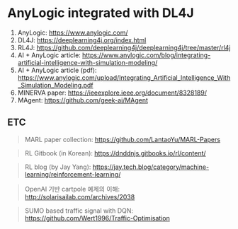 # AnyLogic integrated with DL4J

1. AnyLogic: https://www.anylogic.com/
1. DL4J: https://deeplearning4j.org/index.html
1. RL4J: https://github.com/deeplearning4j/deeplearning4j/tree/master/rl4j
1. AI + AnyLogic article: https://www.anylogic.com/blog/integrating-artificial-intelligence-with-simulation-modeling/
1. AI + AnyLogic article (pdf): https://www.anylogic.com/upload/Integrating_Artificial_Intelligence_With_Simulation_Modeling.pdf
1. MINERVA paper: https://ieeexplore.ieee.org/document/8328189/
1. MAgent: https://github.com/geek-ai/MAgent

## ETC
> MARL paper collection: https://github.com/LantaoYu/MARL-Papers

> RL Gitbook (in Korean): https://dnddnjs.gitbooks.io/rl/content/

> RL blog (by Jay Yang): https://jay.tech.blog/category/machine-learning/reinforcement-learning/

> OpenAI 기반 cartpole 예제의 이해: http://solarisailab.com/archives/2038

> SUMO based traffic signal with DQN: https://github.com/Wert1996/Traffic-Optimisation
